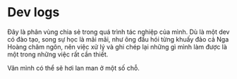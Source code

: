 # Dev logs

Đây là phân vùng chia sẻ trong quá trình tác nghiệp của mình. Dù là một dev có đào tạo, song sự học là mãi mãi, như ông đầu hói từng khuấy đảo cả Nga Hoàng châm ngôn, nên việc xử lý và ghi chép lại những gì mình làm được là một trong những việc rất cần thiết.

Văn mình có thể sẽ hơi lan man ở một số chỗ.